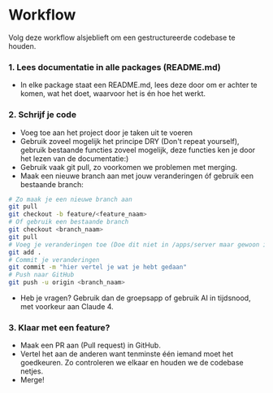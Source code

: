 # Workflow

Volg deze workflow alsjeblieft om een gestructureerde codebase te houden. 

### 1. Lees documentatie in alle packages (README.md)
- In elke package staat een README.md, lees deze door om er achter te komen, wat het doet, waarvoor het is én hoe het werkt.

### 2. Schrijf je code
- Voeg toe aan het project door je taken uit te voeren
- Gebruik zoveel mogelijk het principe DRY (Don't repeat yourself), gebruik bestaande functies zoveel mogelijk, deze functies ken je door het lezen van de documentatie:)
- Gebruik vaak git pull, zo voorkomen we problemen met merging.
- Maak een nieuwe branch aan met jouw veranderingen óf gebruik een bestaande branch:
```bash
# Zo maak je een nieuwe branch aan
git pull
git checkout -b feature/<feature_naam>
# Of gebruik een bestaande branch
git checkout <branch_naam>
git pull
# Voeg je veranderingen toe (Doe dit niet in /apps/server maar gewoon in de root van het project)
git add .
# Commit je veranderingen
git commit -m "hier vertel je wat je hebt gedaan"
# Push naar GitHub
git push -u origin <branch_naam>
```
- Heb je vragen? Gebruik dan de groepsapp of gebruik AI in tijdsnood, met voorkeur aan Claude 4.

### 3. Klaar met een feature?
- Maak een PR aan (Pull request) in GitHub.
- Vertel het aan de anderen want tenminste één iemand moet het goedkeuren. Zo controleren we elkaar en houden we de codebase netjes.
- Merge!
